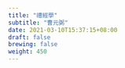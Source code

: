 ```yaml
---
title: "禮經學"
subtitle: "曹元弼"
date: 2021-03-10T15:37:15+08:00
draft: false
brewing: false
weight: 450
---
```


